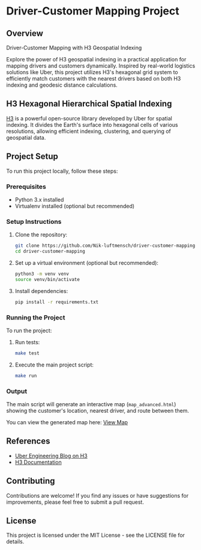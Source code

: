 # Driver-Customer Mapping Project

## Overview
Driver-Customer Mapping with H3 Geospatial Indexing

Explore the power of H3 geospatial indexing in a practical application for mapping drivers and customers dynamically. Inspired by real-world logistics solutions like Uber, this project utilizes H3's hexagonal grid system to efficiently match customers with the nearest drivers based on both H3 indexing and geodesic distance calculations.

## H3 Hexagonal Hierarchical Spatial Indexing
[H3](https://eng.uber.com/h3/) is a powerful open-source library developed by Uber for spatial indexing. It divides the Earth's surface into hexagonal cells of various resolutions, allowing efficient indexing, clustering, and querying of geospatial data.

## Project Setup
To run this project locally, follow these steps:

### Prerequisites
- Python 3.x installed
- Virtualenv installed (optional but recommended)

### Setup Instructions
1. Clone the repository:
   ```bash
   git clone https://github.com/Nik-luftmensch/driver-customer-mapping
   cd driver-customer-mapping
   ```

2. Set up a virtual environment (optional but recommended):
   ```bash
   python3 -m venv venv
   source venv/bin/activate
   ```

3. Install dependencies:
   ```bash
   pip install -r requirements.txt
   ```

### Running the Project
To run the project:

1. Run tests:
   ```bash
   make test
   ```

2. Execute the main project script:
   ```bash
   make run
   ```

### Output
The main script will generate an interactive map (`map_advanced.html`) showing the customer's location, nearest driver, and route between them.

You can view the generated map here: [View Map](./map_advanced.html)

## References
- [Uber Engineering Blog on H3](https://eng.uber.com/h3/)
- [H3 Documentation](https://h3geo.org/docs/)

## Contributing
Contributions are welcome! If you find any issues or have suggestions for improvements, please feel free to submit a pull request.

## License
This project is licensed under the MIT License - see the LICENSE file for details.